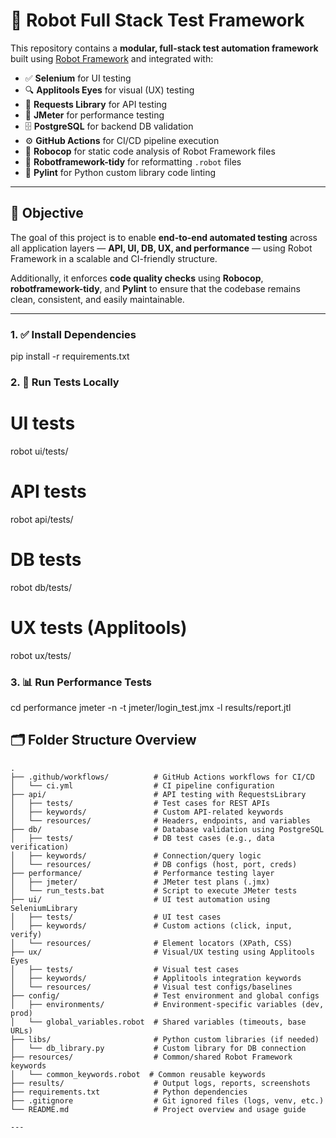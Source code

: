 # 🤖 Robot Full Stack Test Framework

This repository contains a **modular, full-stack test automation framework** built using [Robot Framework](https://robotframework.org/) and integrated with:

- ✅ **Selenium** for UI testing
- 🔍 **Applitools Eyes** for visual (UX) testing
- 🔌 **Requests Library** for API testing
- 🧪 **JMeter** for performance testing
- 🗄️ **PostgreSQL** for backend DB validation
- ⚙️ **GitHub Actions** for CI/CD pipeline execution
- 🧹 **Robocop** for static code analysis of Robot Framework files
- 📝 **Robotframework-tidy** for reformatting `.robot` files
- 🐍 **Pylint** for Python custom library code linting

---

## 🎯 Objective

The goal of this project is to enable **end-to-end automated testing** across all application layers — **API, UI, DB, UX, and performance** — using Robot Framework in a scalable and CI-friendly structure.

Additionally, it enforces **code quality checks** using **Robocop**, **robotframework-tidy**, and **Pylint** to ensure that the codebase remains clean, consistent, and easily maintainable.

---

### 1. ✅ Install Dependencies
pip install -r requirements.txt

### 2. 🧪 Run Tests Locally
# UI tests
robot ui/tests/

# API tests
robot api/tests/

# DB tests
robot db/tests/

# UX tests (Applitools)
robot ux/tests/

### 3. 📊 Run Performance Tests
cd performance
jmeter -n -t jmeter/login_test.jmx -l results/report.jtl

## 🗂️ Folder Structure Overview

```text
.
├── .github/workflows/          # GitHub Actions workflows for CI/CD
│   └── ci.yml                  # CI pipeline configuration
├── api/                        # API testing with RequestsLibrary
│   ├── tests/                  # Test cases for REST APIs
│   ├── keywords/               # Custom API-related keywords
│   └── resources/              # Headers, endpoints, and variables
├── db/                         # Database validation using PostgreSQL
│   ├── tests/                  # DB test cases (e.g., data verification)
│   ├── keywords/               # Connection/query logic
│   └── resources/              # DB configs (host, port, creds)
├── performance/                # Performance testing layer
│   ├── jmeter/                 # JMeter test plans (.jmx)
│   └── run_tests.bat           # Script to execute JMeter tests
├── ui/                         # UI test automation using SeleniumLibrary
│   ├── tests/                  # UI test cases
│   ├── keywords/               # Custom actions (click, input, verify)
│   └── resources/              # Element locators (XPath, CSS)
├── ux/                         # Visual/UX testing using Applitools Eyes
│   ├── tests/                  # Visual test cases
│   ├── keywords/               # Applitools integration keywords
│   └── resources/              # Visual test configs/baselines
├── config/                     # Test environment and global configs
│   ├── environments/           # Environment-specific variables (dev, prod)
│   └── global_variables.robot  # Shared variables (timeouts, base URLs)
├── libs/                       # Python custom libraries (if needed)
│   └── db_library.py           # Custom library for DB connection
├── resources/                  # Common/shared Robot Framework keywords
│   └── common_keywords.robot  # Common reusable keywords
├── results/                    # Output logs, reports, screenshots
├── requirements.txt            # Python dependencies
├── .gitignore                  # Git ignored files (logs, venv, etc.)
└── README.md                   # Project overview and usage guide

---


